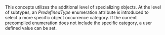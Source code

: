 This concepts utilizes the additional level of specializing objects. At the level of subtypes, an _PredefinedType_ enumeration attribute is introduced to select a more specific object occurrence category. If the current precompiled enumeration does not include the specific category, a user defined value can be set.